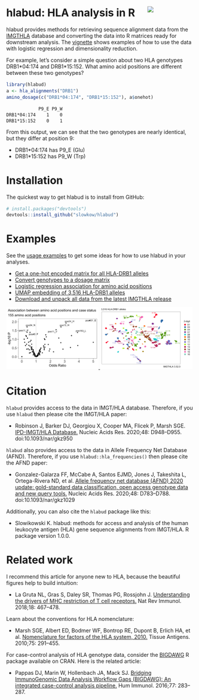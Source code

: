 # hlabud: HLA analysis in R <img width="25%" align="right" src="https://github.com/slowkow/hlabud/assets/209714/b39a3f04-c9a8-4867-a3e0-9434f0f9ef20"></img>

hlabud provides methods for retrieving sequence alignment data from the [IMGTHLA] database and converting the data into R matrices ready for downstream analysis. The [vignette](articles/examples.html) shows examples of how to use the data with logistic regression and dimensionality reduction.

[IMGTHLA]: https://github.com/ANHIG/IMGTHLA

For example, let’s consider a simple question about two HLA genotypes DRB1\*04:174 and DRB1\*15:152. What amino acid positions are different between these two genotypes?

```r
library(hlabud)
a <- hla_alignments("DRB1")
amino_dosage(c("DRB1*04:174", "DRB1*15:152"), a$onehot)
```

```
            P9_E P9_W
DRB1*04:174    1    0
DRB1*15:152    0    1
```

From this output, we can see that the two genotypes are nearly identical, but they differ at position 9:

-   DRB1\*04:174 has P9\_E (Glu)
-   DRB1\*15:152 has P9\_W (Trp)


Installation
============

The quickest way to get hlabud is to install from GitHub:

```r
# install.packages("devtools")
devtools::install_github("slowkow/hlabud")
```


Examples
========

See the [usage examples](articles/examples.html) to get some ideas for how to use hlabud in your analyses.

- [Get a one-hot encoded matrix for all HLA-DRB1 alleles](articles/examples.html#get-a-one-hot-encoded-matrix-for-all-hla-drb1-alleles)
- [Convert genotypes to a dosage matrix](articles/examples.html#convert-genotypes-to-a-dosage-matrix)
- [Logistic regression association for amino acid positions](articles/examples.html#logistic-regression-association-for-amino-acid-positions)
- [UMAP embedding of 3,516 HLA-DRB1 alleles](articles/examples.html#umap-embedding-of-3516-hla-drb1-alleles)
- [Download and unpack all data from the latest IMGTHLA release](articles/examples.html#download-and-unpack-all-data-from-the-latest-imgthla-release)

<a href="articles/examples.html#logistic-regression-association-for-amino-acid-positions">
<img width="49%" src="articles/examples_files/figure-html/glm-volcano-1.png">
</a>
<a href="articles/examples.html#umap-embedding-of-3516-hla-drb1-alleles">
<img width="49%" src="articles/examples_files/figure-html/umap-2digit-1.png">
</a>


Citation
========

`hlabud` provides access to the data in IMGT/HLA database. Therefore, if you use `hlabud` then please cite the IMGT/HLA paper:

- Robinson J, Barker DJ, Georgiou X, Cooper MA, Flicek P, Marsh SGE. [IPD-IMGT/HLA Database.](https://www.ncbi.nlm.nih.gov/pubmed/31667505) Nucleic Acids Res. 2020;48: D948–D955. doi:10.1093/nar/gkz950

`hlabud` also provides access to the data in Allele Frequency Net Database (AFND). Therefore, if you use `hlabud::hla_frequencies()` then please cite the AFND paper:

- Gonzalez-Galarza FF, McCabe A, Santos EJMD, Jones J, Takeshita L, Ortega-Rivera ND, et al. [Allele frequency net database (AFND) 2020 update: gold-standard data classification, open access genotype data and new query tools.](https://pubmed.ncbi.nlm.nih.gov/31722398) Nucleic Acids Res. 2020;48: D783–D788. doi:10.1093/nar/gkz1029

Additionally, you can also cite the `hlabud` package like this:

- Slowikowski K. hlabud: methods for access and analysis of the human leukocyte antigen (HLA) gene sequence alignments from IMGT/HLA. R package version 1.0.0.


Related work
============

I recommend this article for anyone new to HLA, because the beautiful figures help to build intuition:

- La Gruta NL, Gras S, Daley SR, Thomas PG, Rossjohn J. [Understanding the drivers of MHC restriction of T cell receptors.](https://www.ncbi.nlm.nih.gov/pubmed/29636542) Nat Rev Immunol. 2018;18: 467–478.

Learn about the conventions for HLA nomenclature:

- Marsh SGE, Albert ED, Bodmer WF, Bontrop RE, Dupont B, Erlich HA, et al. [Nomenclature for factors of the HLA system, 2010.](https://www.ncbi.nlm.nih.gov/pubmed/20356336) Tissue Antigens. 2010;75: 291–455.

For case-control analysis of HLA genotype data, consider the
[BIGDAWG](https://CRAN.R-project.org/package=BIGDAWG) R package
available on CRAN. Here is the related article:

- Pappas DJ, Marin W, Hollenbach JA, Mack SJ. [Bridging ImmunoGenomic Data Analysis Workflow Gaps (BIGDAWG): An integrated case-control analysis pipeline.](https://pubmed.ncbi.nlm.nih.gov/26708359) Hum Immunol. 2016;77: 283–287.

